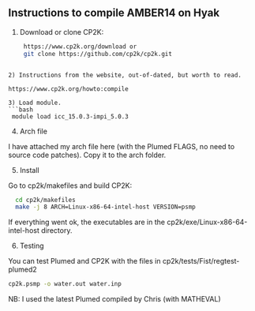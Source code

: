 ## Instructions to compile AMBER14 on Hyak

1) Download or clone CP2K:
  
   ```bash
    https://www.cp2k.org/download or
    git clone https://github.com/cp2k/cp2k.git
  ```
  
2) Instructions from the website, out-of-dated, but worth to read.

https://www.cp2k.org/howto:compile

3) Load module.
  ```bash
   module load icc_15.0.3-impi_5.0.3
 ```

4) Arch file

I have attached my arch file here (with the Plumed FLAGS, no need to source code patches). Copy it to the arch folder.
  
5) Install 
 
  Go to cp2k/makefiles and build CP2K:
  ```bash
    cd cp2k/makefiles
    make -j 8 ARCH=Linux-x86-64-intel-host VERSION=psmp
  ```
  
If everything went ok, the executables are in the cp2k/exe/Linux-x86-64-intel-host directory.
  
6) Testing

You can test Plumed and CP2K with the files in cp2k/tests/Fist/regtest-plumed2
 ```bash
cp2k.psmp -o water.out water.inp
```

NB: I used the latest Plumed compiled by Chris (with MATHEVAL)
 
